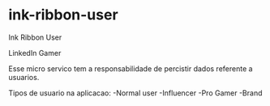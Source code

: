 # ink-ribbon-user
Ink Ribbon User

LinkedIn Gamer

Esse micro servico tem a responsabilidade de percistir dados referente a usuarios.

Tipos de usuario na aplicacao:
-Normal user
-Influencer
-Pro Gamer
-Brand
